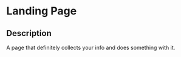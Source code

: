 # Landing Page

## Description

A page that definitely collects your info and does something with it.